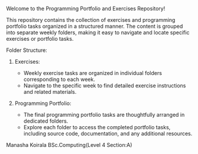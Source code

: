 Welcome to the Programming Portfolio and Exercises Repository!

This repository contains the collection of exercises and programming portfolio tasks organized in a structured manner. The content is grouped into separate weekly folders, making it easy to navigate and locate specific exercises or portfolio tasks.

Folder Structure:

1. Exercises:
   - Weekly exercise tasks are organized in individual folders corresponding to each week.
   - Navigate to the specific week to find detailed exercise instructions and related materials.

2. Programming Portfolio:
   - The final programming portfolio tasks are thoughtfully arranged in dedicated folders.
   - Explore each folder to access the completed portfolio tasks, including source code, documentation, and any additional resources.


Manasha Koirala
BSc.Computing(Level 4 Section:A)

